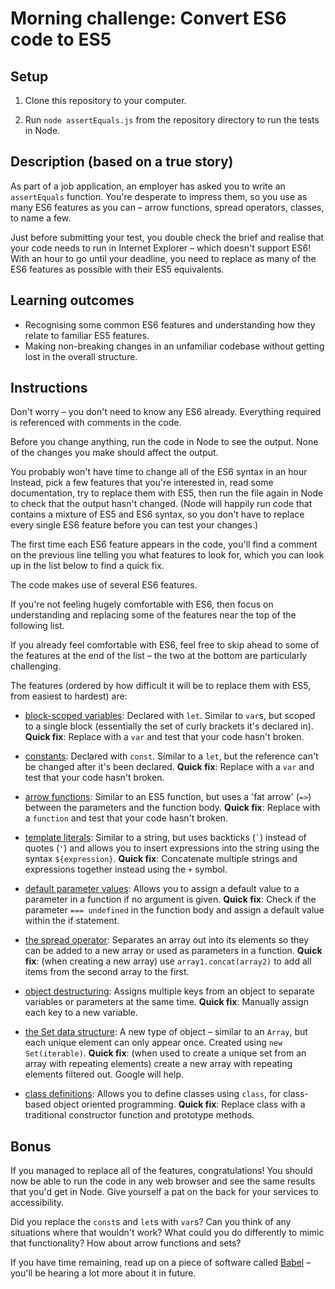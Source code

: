 # Morning challenge: Convert ES6 code to ES5

## Setup

1. Clone this repository to your computer.

2. Run `node assertEquals.js` from the repository directory to run the tests in Node.

## Description (based on a true story)

As part of a job application, an employer has asked you to write an `assertEquals` function. You're desperate to impress them, so you use as many ES6 features as you can – arrow functions, spread operators, classes, to name a few.

Just before submitting your test, you double check the brief and realise that your code needs to run in Internet Explorer – which doesn't support ES6! With an hour to go until your deadline, you need to replace as many of the ES6 features as possible with their ES5 equivalents.

## Learning outcomes

- Recognising some common ES6 features and understanding how they relate to familiar ES5 features.
- Making non-breaking changes in an unfamiliar codebase without getting lost in the overall structure.

## Instructions

Don't worry – you don't need to know any ES6 already. Everything required is referenced with comments in the code.

Before you change anything, run the code in Node to see the output. 
None of the changes you make should affect the output.

You probably won't have time to change all of the ES6 syntax in an hour 
Instead, pick a few features that you're interested in, read some documentation, try to replace them with ES5, then run the file again in Node to check that the output hasn't changed. 
(Node will happily run code that contains a mixture of ES5 and ES6 syntax, so you don't have to replace every single ES6 feature before you can test your changes.)

The first time each ES6 feature appears in the code, you'll find a comment on the previous line telling you what features to look for, which you can look up in the list below to find a quick fix.

The code makes use of several ES6 features. 

If you're not feeling hugely comfortable with ES6, then focus on understanding and replacing some of the features near the top of the following list. 

If you already feel comfortable with ES6, feel free to skip ahead to some of the features at the end of the list – the two at the bottom are particularly challenging.

The features (ordered by how difficult it will be to replace them with ES5, from easiest to hardest) are:

- [block-scoped variables](https://developer.mozilla.org/en/docs/Web/JavaScript/Reference/Statements/let): Declared with `let`. Similar to `var`s, but scoped to a single block (essentially the set of curly brackets it's declared in). **Quick fix**: Replace with a `var` and test that your code hasn't broken.

- [constants](https://developer.mozilla.org/en/docs/Web/JavaScript/Reference/Statements/const):  Declared with `const`. Similar to a `let`, but the reference can't be changed after it's been declared. **Quick fix**: Replace with a `var` and test that your code hasn't broken.

- [arrow functions](https://developer.mozilla.org/en-US/docs/Web/JavaScript/Reference/Functions/Arrow_functions): Similar to an ES5 function, but uses a 'fat arrow' (`=>`) between the parameters and the function body. **Quick fix**: Replace with a `function` and test that your code hasn't broken.

- [template literals](http://es6-features.org/#StringInterpolation): Similar to a string, but uses backticks (`` ` ``) instead of quotes (`'`) and allows you to insert expressions into the string using the syntax `${expression}`. **Quick fix**: Concatenate multiple strings and expressions together instead using the `+` symbol.

- [default parameter values](http://es6-features.org/#DefaultParameterValues): Allows you to assign a default value to a parameter in a function if no argument is given. **Quick fix**: Check if the parameter ```=== undefined``` in the function body and assign a default value within the if statement.

- [the spread operator](http://es6-features.org/#SpreadOperator): Separates an array out into its elements so they can be added to a new array or used as parameters in a function. **Quick fix**: (when creating a new array) use `array1.concat(array2)` to add all items from the second array to the first.

- [object destructuring](http://es6-features.org/#ParameterContextMatching): Assigns multiple keys from an object to separate variables or parameters at the same time. **Quick fix**: Manually assign each key to a new variable.

- [the Set data structure](https://developer.mozilla.org/en/docs/Web/JavaScript/Reference/Global_Objects/Set): A new type of object – similar to an `Array`, but each unique element can only appear once. Created using `new Set(iterable)`. **Quick fix**: (when used to create a unique set from an array with repeating elements) create a new array with repeating elements filtered out. Google will help.

- [class definitions](http://es6-features.org/#ClassDefinition): Allows you to define classes using `class`, for class-based object oriented programming. **Quick fix**: Replace class with a traditional constructor function and prototype methods.


## Bonus

If you managed to replace all of the features, congratulations! You should now be able to run the code in any web browser and see the same results that you'd get in Node. Give yourself a pat on the back for your services to accessibility.

Did you replace the `const`s and `let`s with `var`s? Can you think of any situations where that wouldn't work? What could you do differently to mimic that functionality? How about arrow functions and sets?

If you have time remaining, read up on a piece of software called [Babel](https://babeljs.io/) – you'll be hearing a lot more about it in future.
